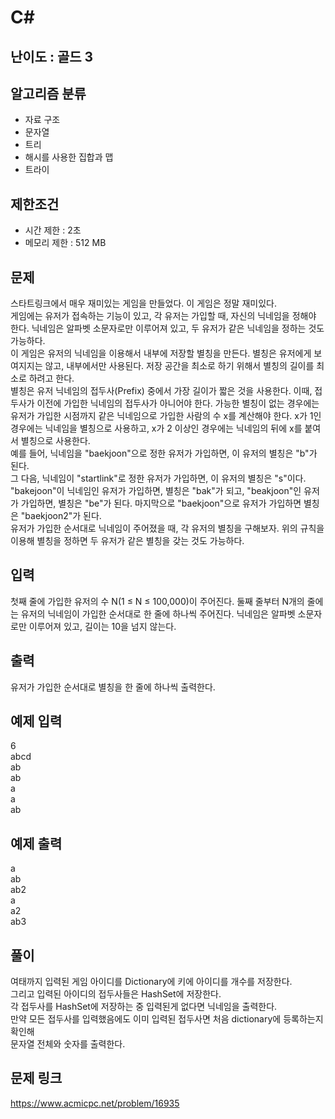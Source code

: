 # C#

## 난이도 : 골드 3

## 알고리즘 분류
  - 자료 구조
  - 문자열
  - 트리
  - 해시를 사용한 집합과 맵
  - 트라이

## 제한조건
  - 시간 제한 : 2초
  - 메모리 제한 : 512 MB

## 문제
스타트링크에서 매우 재미있는 게임을 만들었다. 이 게임은 정말 재미있다.<br/>
게임에는 유저가 접속하는 기능이 있고, 각 유저는 가입할 때, 자신의 닉네임을 정해야 한다. 닉네임은 알파벳 소문자로만 이루어져 있고, 두 유저가 같은 닉네임을 정하는 것도 가능하다.<br/>
이 게임은 유저의 닉네임을 이용해서 내부에 저장할 별칭을 만든다. 별칭은 유저에게 보여지지는 않고, 내부에서만 사용된다. 저장 공간을 최소로 하기 위해서 별칭의 길이를 최소로 하려고 한다.<br/>
별칭은 유저 닉네임의 접두사(Prefix) 중에서 가장 길이가 짧은 것을 사용한다. 이때, 접두사가 이전에 가입한 닉네임의 접두사가 아니어야 한다. 가능한 별칭이 없는 경우에는 유저가 가입한 시점까지 같은 닉네임으로 가입한 사람의 수 x를 계산해야 한다. x가 1인 경우에는 닉네임을 별칭으로 사용하고, x가 2 이상인 경우에는 닉네임의 뒤에 x를 붙여서 별칭으로 사용한다.<br/>
예를 들어, 닉네임을 "baekjoon"으로 정한 유저가 가입하면, 이 유저의 별칭은 "b"가 된다. <br/>
그 다음, 닉네임이 "startlink"로 정한 유저가 가입하면, 이 유저의 별칭은 "s"이다. "bakejoon"이 닉네임인 유저가 가입하면, 별칭은 "bak"가 되고, "beakjoon"인 유저가 가입하면, 별칭은 "be"가 된다. 마지막으로 "baekjoon"으로 유저가 가입하면 별칭은 "baekjoon2"가 된다.<br/>
유저가 가입한 순서대로 닉네임이 주어졌을 때, 각 유저의 별칭을 구해보자. 위의 규칙을 이용해 별칭을 정하면 두 유저가 같은 별칭을 갖는 것도 가능하다.<br/>

## 입력
첫째 줄에 가입한 유저의 수 N(1 ≤ N ≤ 100,000)이 주어진다. 둘째 줄부터 N개의 줄에는 유저의 닉네임이 가입한 순서대로 한 줄에 하나씩 주어진다. 닉네임은 알파벳 소문자로만 이루어져 있고, 길이는 10을 넘지 않는다.<br/>

## 출력
유저가 가입한 순서대로 별칭을 한 줄에 하나씩 출력한다.<br/>

## 예제 입력
6<br/>
abcd<br/>
ab<br/>
ab<br/>
a<br/>
a<br/>
ab<br/>

## 예제 출력
a<br/>
ab<br/>
ab2<br/>
a<br/>
a2<br/>
ab3<br/>

## 풀이
여태까지 입력된 게임 아이디를 Dictionary에 키에 아이디를 개수를 저장한다.<br/>
그리고 입력된 아이디의 접두사들은 HashSet에 저장한다.<br/>
각 접두사를 HashSet에 저장하는 중 입력된게 없다면 닉네임을 출력한다.<br/>
만약 모든 접두사를 입력했음에도 이미 입력된 접두사면 처음 dictionary에 등록하는지 확인해<br/>
문자열 전체와 숫자를 출력한다.<br/>

## 문제 링크
https://www.acmicpc.net/problem/16935